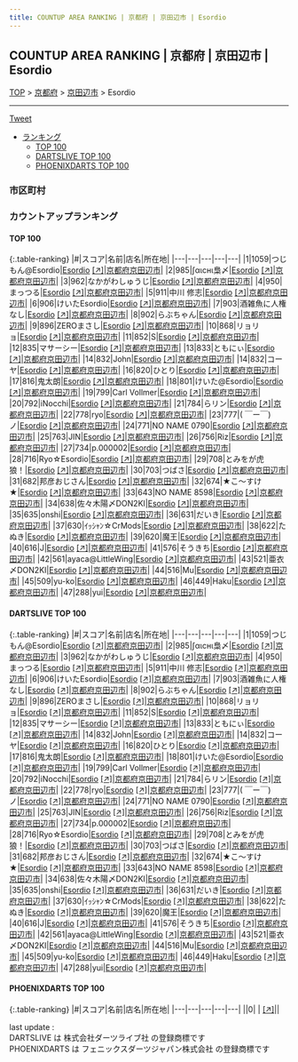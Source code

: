 ```yaml
---
title: COUNTUP AREA RANKING | 京都府 | 京田辺市 | Esordio
---
```

## COUNTUP AREA RANKING | 京都府 | 京田辺市 | Esordio

[TOP](/darts/rank/) > [京都府](/darts/rank/京都府/) > [京田辺市](/darts/rank/京都府/京田辺市/) > Esordio

___

<a href="https://twitter.com/share?ref_src=twsrc%5Etfw" data-text="COUNTUP AREA RANKING | 京都府京田辺市Esordio" class="twitter-share-button" data-hashtags="DARTSLIVE,PHOENIXDARTS,darts,ダーツ" data-show-count="false">Tweet</a>

* [ランキング](#カウントアップランキング)
    * [TOP 100](#top-100)
    * [DARTSLIVE TOP 100](#dartslive-top-100)
    * [PHOENIXDARTS TOP 100](#phoenixdarts-top-100)

### 市区町村

<ul>

</ul>

### カウントアップランキング

#### TOP 100



{:.table-ranking}
|#|スコア|名前|店名|所在地|
|---|---|---|---|---|
|1|1059|<span class="rank-name-dl">つじもん@Esordio</span>|<a href="/darts/rank/shops/22d87ec6c621e9690d9b047a20a7ba1e.html">Esordio</a> <a href="https://search.dartslive.com/jp/shop/22d87ec6c621e9690d9b047a20a7ba1e">[↗]</a>|<a href="/darts/rank/京都府/京田辺市">京都府京田辺市</a>|
|2|985|<span class="rank-name-dl">∫αιснι梟〆</span>|<a href="/darts/rank/shops/22d87ec6c621e9690d9b047a20a7ba1e.html">Esordio</a> <a href="https://search.dartslive.com/jp/shop/22d87ec6c621e9690d9b047a20a7ba1e">[↗]</a>|<a href="/darts/rank/京都府/京田辺市">京都府京田辺市</a>|
|3|962|<span class="rank-name-dl">なかがわしゅうじ</span>|<a href="/darts/rank/shops/22d87ec6c621e9690d9b047a20a7ba1e.html">Esordio</a> <a href="https://search.dartslive.com/jp/shop/22d87ec6c621e9690d9b047a20a7ba1e">[↗]</a>|<a href="/darts/rank/京都府/京田辺市">京都府京田辺市</a>|
|4|950|<span class="rank-name-dl">まっつる</span>|<a href="/darts/rank/shops/22d87ec6c621e9690d9b047a20a7ba1e.html">Esordio</a> <a href="https://search.dartslive.com/jp/shop/22d87ec6c621e9690d9b047a20a7ba1e">[↗]</a>|<a href="/darts/rank/京都府/京田辺市">京都府京田辺市</a>|
|5|911|<span class="rank-name-dl">中川 修志</span>|<a href="/darts/rank/shops/22d87ec6c621e9690d9b047a20a7ba1e.html">Esordio</a> <a href="https://search.dartslive.com/jp/shop/22d87ec6c621e9690d9b047a20a7ba1e">[↗]</a>|<a href="/darts/rank/京都府/京田辺市">京都府京田辺市</a>|
|6|906|<span class="rank-name-dl">けいたEsordio</span>|<a href="/darts/rank/shops/22d87ec6c621e9690d9b047a20a7ba1e.html">Esordio</a> <a href="https://search.dartslive.com/jp/shop/22d87ec6c621e9690d9b047a20a7ba1e">[↗]</a>|<a href="/darts/rank/京都府/京田辺市">京都府京田辺市</a>|
|7|903|<span class="rank-name-dl">酒雑魚に人権なし</span>|<a href="/darts/rank/shops/22d87ec6c621e9690d9b047a20a7ba1e.html">Esordio</a> <a href="https://search.dartslive.com/jp/shop/22d87ec6c621e9690d9b047a20a7ba1e">[↗]</a>|<a href="/darts/rank/京都府/京田辺市">京都府京田辺市</a>|
|8|902|<span class="rank-name-dl">らぶちゃん</span>|<a href="/darts/rank/shops/22d87ec6c621e9690d9b047a20a7ba1e.html">Esordio</a> <a href="https://search.dartslive.com/jp/shop/22d87ec6c621e9690d9b047a20a7ba1e">[↗]</a>|<a href="/darts/rank/京都府/京田辺市">京都府京田辺市</a>|
|9|896|<span class="rank-name-dl">ZEROまさし</span>|<a href="/darts/rank/shops/22d87ec6c621e9690d9b047a20a7ba1e.html">Esordio</a> <a href="https://search.dartslive.com/jp/shop/22d87ec6c621e9690d9b047a20a7ba1e">[↗]</a>|<a href="/darts/rank/京都府/京田辺市">京都府京田辺市</a>|
|10|868|<span class="rank-name-dl">リョリョ</span>|<a href="/darts/rank/shops/22d87ec6c621e9690d9b047a20a7ba1e.html">Esordio</a> <a href="https://search.dartslive.com/jp/shop/22d87ec6c621e9690d9b047a20a7ba1e">[↗]</a>|<a href="/darts/rank/京都府/京田辺市">京都府京田辺市</a>|
|11|852|<span class="rank-name-dl">S</span>|<a href="/darts/rank/shops/22d87ec6c621e9690d9b047a20a7ba1e.html">Esordio</a> <a href="https://search.dartslive.com/jp/shop/22d87ec6c621e9690d9b047a20a7ba1e">[↗]</a>|<a href="/darts/rank/京都府/京田辺市">京都府京田辺市</a>|
|12|835|<span class="rank-name-dl">マサーシー</span>|<a href="/darts/rank/shops/22d87ec6c621e9690d9b047a20a7ba1e.html">Esordio</a> <a href="https://search.dartslive.com/jp/shop/22d87ec6c621e9690d9b047a20a7ba1e">[↗]</a>|<a href="/darts/rank/京都府/京田辺市">京都府京田辺市</a>|
|13|833|<span class="rank-name-dl">ともにぃ</span>|<a href="/darts/rank/shops/22d87ec6c621e9690d9b047a20a7ba1e.html">Esordio</a> <a href="https://search.dartslive.com/jp/shop/22d87ec6c621e9690d9b047a20a7ba1e">[↗]</a>|<a href="/darts/rank/京都府/京田辺市">京都府京田辺市</a>|
|14|832|<span class="rank-name-dl">John</span>|<a href="/darts/rank/shops/22d87ec6c621e9690d9b047a20a7ba1e.html">Esordio</a> <a href="https://search.dartslive.com/jp/shop/22d87ec6c621e9690d9b047a20a7ba1e">[↗]</a>|<a href="/darts/rank/京都府/京田辺市">京都府京田辺市</a>|
|14|832|<span class="rank-name-dl">コーヤ</span>|<a href="/darts/rank/shops/22d87ec6c621e9690d9b047a20a7ba1e.html">Esordio</a> <a href="https://search.dartslive.com/jp/shop/22d87ec6c621e9690d9b047a20a7ba1e">[↗]</a>|<a href="/darts/rank/京都府/京田辺市">京都府京田辺市</a>|
|16|820|<span class="rank-name-dl">ひとり</span>|<a href="/darts/rank/shops/22d87ec6c621e9690d9b047a20a7ba1e.html">Esordio</a> <a href="https://search.dartslive.com/jp/shop/22d87ec6c621e9690d9b047a20a7ba1e">[↗]</a>|<a href="/darts/rank/京都府/京田辺市">京都府京田辺市</a>|
|17|816|<span class="rank-name-dl">鬼太朗</span>|<a href="/darts/rank/shops/22d87ec6c621e9690d9b047a20a7ba1e.html">Esordio</a> <a href="https://search.dartslive.com/jp/shop/22d87ec6c621e9690d9b047a20a7ba1e">[↗]</a>|<a href="/darts/rank/京都府/京田辺市">京都府京田辺市</a>|
|18|801|<span class="rank-name-dl">けいた@Esordio</span>|<a href="/darts/rank/shops/22d87ec6c621e9690d9b047a20a7ba1e.html">Esordio</a> <a href="https://search.dartslive.com/jp/shop/22d87ec6c621e9690d9b047a20a7ba1e">[↗]</a>|<a href="/darts/rank/京都府/京田辺市">京都府京田辺市</a>|
|19|799|<span class="rank-name-dl">Carl Vollmer</span>|<a href="/darts/rank/shops/22d87ec6c621e9690d9b047a20a7ba1e.html">Esordio</a> <a href="https://search.dartslive.com/jp/shop/22d87ec6c621e9690d9b047a20a7ba1e">[↗]</a>|<a href="/darts/rank/京都府/京田辺市">京都府京田辺市</a>|
|20|792|<span class="rank-name-dl">iNocchi</span>|<a href="/darts/rank/shops/22d87ec6c621e9690d9b047a20a7ba1e.html">Esordio</a> <a href="https://search.dartslive.com/jp/shop/22d87ec6c621e9690d9b047a20a7ba1e">[↗]</a>|<a href="/darts/rank/京都府/京田辺市">京都府京田辺市</a>|
|21|784|<span class="rank-name-dl">らリン</span>|<a href="/darts/rank/shops/22d87ec6c621e9690d9b047a20a7ba1e.html">Esordio</a> <a href="https://search.dartslive.com/jp/shop/22d87ec6c621e9690d9b047a20a7ba1e">[↗]</a>|<a href="/darts/rank/京都府/京田辺市">京都府京田辺市</a>|
|22|778|<span class="rank-name-dl">ryo</span>|<a href="/darts/rank/shops/22d87ec6c621e9690d9b047a20a7ba1e.html">Esordio</a> <a href="https://search.dartslive.com/jp/shop/22d87ec6c621e9690d9b047a20a7ba1e">[↗]</a>|<a href="/darts/rank/京都府/京田辺市">京都府京田辺市</a>|
|23|777|<span class="rank-name-dl">( ￣ー￣)ノ</span>|<a href="/darts/rank/shops/22d87ec6c621e9690d9b047a20a7ba1e.html">Esordio</a> <a href="https://search.dartslive.com/jp/shop/22d87ec6c621e9690d9b047a20a7ba1e">[↗]</a>|<a href="/darts/rank/京都府/京田辺市">京都府京田辺市</a>|
|24|771|<span class="rank-name-dl">NO NAME 0790</span>|<a href="/darts/rank/shops/22d87ec6c621e9690d9b047a20a7ba1e.html">Esordio</a> <a href="https://search.dartslive.com/jp/shop/22d87ec6c621e9690d9b047a20a7ba1e">[↗]</a>|<a href="/darts/rank/京都府/京田辺市">京都府京田辺市</a>|
|25|763|<span class="rank-name-dl">JIN</span>|<a href="/darts/rank/shops/22d87ec6c621e9690d9b047a20a7ba1e.html">Esordio</a> <a href="https://search.dartslive.com/jp/shop/22d87ec6c621e9690d9b047a20a7ba1e">[↗]</a>|<a href="/darts/rank/京都府/京田辺市">京都府京田辺市</a>|
|26|756|<span class="rank-name-dl">Riz</span>|<a href="/darts/rank/shops/22d87ec6c621e9690d9b047a20a7ba1e.html">Esordio</a> <a href="https://search.dartslive.com/jp/shop/22d87ec6c621e9690d9b047a20a7ba1e">[↗]</a>|<a href="/darts/rank/京都府/京田辺市">京都府京田辺市</a>|
|27|734|<span class="rank-name-dl">p.000002</span>|<a href="/darts/rank/shops/22d87ec6c621e9690d9b047a20a7ba1e.html">Esordio</a> <a href="https://search.dartslive.com/jp/shop/22d87ec6c621e9690d9b047a20a7ba1e">[↗]</a>|<a href="/darts/rank/京都府/京田辺市">京都府京田辺市</a>|
|28|716|<span class="rank-name-dl">Ryo☆Esordio</span>|<a href="/darts/rank/shops/22d87ec6c621e9690d9b047a20a7ba1e.html">Esordio</a> <a href="https://search.dartslive.com/jp/shop/22d87ec6c621e9690d9b047a20a7ba1e">[↗]</a>|<a href="/darts/rank/京都府/京田辺市">京都府京田辺市</a>|
|29|708|<span class="rank-name-dl">とみをが虎狼！</span>|<a href="/darts/rank/shops/22d87ec6c621e9690d9b047a20a7ba1e.html">Esordio</a> <a href="https://search.dartslive.com/jp/shop/22d87ec6c621e9690d9b047a20a7ba1e">[↗]</a>|<a href="/darts/rank/京都府/京田辺市">京都府京田辺市</a>|
|30|703|<span class="rank-name-dl">つばさ</span>|<a href="/darts/rank/shops/22d87ec6c621e9690d9b047a20a7ba1e.html">Esordio</a> <a href="https://search.dartslive.com/jp/shop/22d87ec6c621e9690d9b047a20a7ba1e">[↗]</a>|<a href="/darts/rank/京都府/京田辺市">京都府京田辺市</a>|
|31|682|<span class="rank-name-dl">邦彦おじさん</span>|<a href="/darts/rank/shops/22d87ec6c621e9690d9b047a20a7ba1e.html">Esordio</a> <a href="https://search.dartslive.com/jp/shop/22d87ec6c621e9690d9b047a20a7ba1e">[↗]</a>|<a href="/darts/rank/京都府/京田辺市">京都府京田辺市</a>|
|32|674|<span class="rank-name-dl">★こ～すけ★</span>|<a href="/darts/rank/shops/22d87ec6c621e9690d9b047a20a7ba1e.html">Esordio</a> <a href="https://search.dartslive.com/jp/shop/22d87ec6c621e9690d9b047a20a7ba1e">[↗]</a>|<a href="/darts/rank/京都府/京田辺市">京都府京田辺市</a>|
|33|643|<span class="rank-name-dl">NO NAME 8598</span>|<a href="/darts/rank/shops/22d87ec6c621e9690d9b047a20a7ba1e.html">Esordio</a> <a href="https://search.dartslive.com/jp/shop/22d87ec6c621e9690d9b047a20a7ba1e">[↗]</a>|<a href="/darts/rank/京都府/京田辺市">京都府京田辺市</a>|
|34|638|<span class="rank-name-dl">佐々木陽〆DON2KI</span>|<a href="/darts/rank/shops/22d87ec6c621e9690d9b047a20a7ba1e.html">Esordio</a> <a href="https://search.dartslive.com/jp/shop/22d87ec6c621e9690d9b047a20a7ba1e">[↗]</a>|<a href="/darts/rank/京都府/京田辺市">京都府京田辺市</a>|
|35|635|<span class="rank-name-dl">onshi</span>|<a href="/darts/rank/shops/22d87ec6c621e9690d9b047a20a7ba1e.html">Esordio</a> <a href="https://search.dartslive.com/jp/shop/22d87ec6c621e9690d9b047a20a7ba1e">[↗]</a>|<a href="/darts/rank/京都府/京田辺市">京都府京田辺市</a>|
|36|631|<span class="rank-name-dl">だいき</span>|<a href="/darts/rank/shops/22d87ec6c621e9690d9b047a20a7ba1e.html">Esordio</a> <a href="https://search.dartslive.com/jp/shop/22d87ec6c621e9690d9b047a20a7ba1e">[↗]</a>|<a href="/darts/rank/京都府/京田辺市">京都府京田辺市</a>|
|37|630|<span class="rank-name-dl">ｲｯｼｬﾝ☆CrMods</span>|<a href="/darts/rank/shops/22d87ec6c621e9690d9b047a20a7ba1e.html">Esordio</a> <a href="https://search.dartslive.com/jp/shop/22d87ec6c621e9690d9b047a20a7ba1e">[↗]</a>|<a href="/darts/rank/京都府/京田辺市">京都府京田辺市</a>|
|38|622|<span class="rank-name-dl">たぬき</span>|<a href="/darts/rank/shops/22d87ec6c621e9690d9b047a20a7ba1e.html">Esordio</a> <a href="https://search.dartslive.com/jp/shop/22d87ec6c621e9690d9b047a20a7ba1e">[↗]</a>|<a href="/darts/rank/京都府/京田辺市">京都府京田辺市</a>|
|39|620|<span class="rank-name-dl">魔王</span>|<a href="/darts/rank/shops/22d87ec6c621e9690d9b047a20a7ba1e.html">Esordio</a> <a href="https://search.dartslive.com/jp/shop/22d87ec6c621e9690d9b047a20a7ba1e">[↗]</a>|<a href="/darts/rank/京都府/京田辺市">京都府京田辺市</a>|
|40|616|<span class="rank-name-dl">J</span>|<a href="/darts/rank/shops/22d87ec6c621e9690d9b047a20a7ba1e.html">Esordio</a> <a href="https://search.dartslive.com/jp/shop/22d87ec6c621e9690d9b047a20a7ba1e">[↗]</a>|<a href="/darts/rank/京都府/京田辺市">京都府京田辺市</a>|
|41|576|<span class="rank-name-dl">そうきち</span>|<a href="/darts/rank/shops/22d87ec6c621e9690d9b047a20a7ba1e.html">Esordio</a> <a href="https://search.dartslive.com/jp/shop/22d87ec6c621e9690d9b047a20a7ba1e">[↗]</a>|<a href="/darts/rank/京都府/京田辺市">京都府京田辺市</a>|
|42|561|<span class="rank-name-dl">ayaca@LittleWing</span>|<a href="/darts/rank/shops/22d87ec6c621e9690d9b047a20a7ba1e.html">Esordio</a> <a href="https://search.dartslive.com/jp/shop/22d87ec6c621e9690d9b047a20a7ba1e">[↗]</a>|<a href="/darts/rank/京都府/京田辺市">京都府京田辺市</a>|
|43|521|<span class="rank-name-dl">亜衣〆DON2KI</span>|<a href="/darts/rank/shops/22d87ec6c621e9690d9b047a20a7ba1e.html">Esordio</a> <a href="https://search.dartslive.com/jp/shop/22d87ec6c621e9690d9b047a20a7ba1e">[↗]</a>|<a href="/darts/rank/京都府/京田辺市">京都府京田辺市</a>|
|44|516|<span class="rank-name-dl">Mu</span>|<a href="/darts/rank/shops/22d87ec6c621e9690d9b047a20a7ba1e.html">Esordio</a> <a href="https://search.dartslive.com/jp/shop/22d87ec6c621e9690d9b047a20a7ba1e">[↗]</a>|<a href="/darts/rank/京都府/京田辺市">京都府京田辺市</a>|
|45|509|<span class="rank-name-dl">yu-ko</span>|<a href="/darts/rank/shops/22d87ec6c621e9690d9b047a20a7ba1e.html">Esordio</a> <a href="https://search.dartslive.com/jp/shop/22d87ec6c621e9690d9b047a20a7ba1e">[↗]</a>|<a href="/darts/rank/京都府/京田辺市">京都府京田辺市</a>|
|46|449|<span class="rank-name-dl">Haku</span>|<a href="/darts/rank/shops/22d87ec6c621e9690d9b047a20a7ba1e.html">Esordio</a> <a href="https://search.dartslive.com/jp/shop/22d87ec6c621e9690d9b047a20a7ba1e">[↗]</a>|<a href="/darts/rank/京都府/京田辺市">京都府京田辺市</a>|
|47|288|<span class="rank-name-dl">yui</span>|<a href="/darts/rank/shops/22d87ec6c621e9690d9b047a20a7ba1e.html">Esordio</a> <a href="https://search.dartslive.com/jp/shop/22d87ec6c621e9690d9b047a20a7ba1e">[↗]</a>|<a href="/darts/rank/京都府/京田辺市">京都府京田辺市</a>|


#### DARTSLIVE TOP 100



{:.table-ranking}
|#|スコア|名前|店名|所在地|
|---|---|---|---|---|
|1|1059|<span class="rank-name-dl">つじもん@Esordio</span>|<a href="/darts/rank/shops/22d87ec6c621e9690d9b047a20a7ba1e.html">Esordio</a> <a href="https://search.dartslive.com/jp/shop/22d87ec6c621e9690d9b047a20a7ba1e">[↗]</a>|<a href="/darts/rank/京都府/京田辺市">京都府京田辺市</a>|
|2|985|<span class="rank-name-dl">∫αιснι梟〆</span>|<a href="/darts/rank/shops/22d87ec6c621e9690d9b047a20a7ba1e.html">Esordio</a> <a href="https://search.dartslive.com/jp/shop/22d87ec6c621e9690d9b047a20a7ba1e">[↗]</a>|<a href="/darts/rank/京都府/京田辺市">京都府京田辺市</a>|
|3|962|<span class="rank-name-dl">なかがわしゅうじ</span>|<a href="/darts/rank/shops/22d87ec6c621e9690d9b047a20a7ba1e.html">Esordio</a> <a href="https://search.dartslive.com/jp/shop/22d87ec6c621e9690d9b047a20a7ba1e">[↗]</a>|<a href="/darts/rank/京都府/京田辺市">京都府京田辺市</a>|
|4|950|<span class="rank-name-dl">まっつる</span>|<a href="/darts/rank/shops/22d87ec6c621e9690d9b047a20a7ba1e.html">Esordio</a> <a href="https://search.dartslive.com/jp/shop/22d87ec6c621e9690d9b047a20a7ba1e">[↗]</a>|<a href="/darts/rank/京都府/京田辺市">京都府京田辺市</a>|
|5|911|<span class="rank-name-dl">中川 修志</span>|<a href="/darts/rank/shops/22d87ec6c621e9690d9b047a20a7ba1e.html">Esordio</a> <a href="https://search.dartslive.com/jp/shop/22d87ec6c621e9690d9b047a20a7ba1e">[↗]</a>|<a href="/darts/rank/京都府/京田辺市">京都府京田辺市</a>|
|6|906|<span class="rank-name-dl">けいたEsordio</span>|<a href="/darts/rank/shops/22d87ec6c621e9690d9b047a20a7ba1e.html">Esordio</a> <a href="https://search.dartslive.com/jp/shop/22d87ec6c621e9690d9b047a20a7ba1e">[↗]</a>|<a href="/darts/rank/京都府/京田辺市">京都府京田辺市</a>|
|7|903|<span class="rank-name-dl">酒雑魚に人権なし</span>|<a href="/darts/rank/shops/22d87ec6c621e9690d9b047a20a7ba1e.html">Esordio</a> <a href="https://search.dartslive.com/jp/shop/22d87ec6c621e9690d9b047a20a7ba1e">[↗]</a>|<a href="/darts/rank/京都府/京田辺市">京都府京田辺市</a>|
|8|902|<span class="rank-name-dl">らぶちゃん</span>|<a href="/darts/rank/shops/22d87ec6c621e9690d9b047a20a7ba1e.html">Esordio</a> <a href="https://search.dartslive.com/jp/shop/22d87ec6c621e9690d9b047a20a7ba1e">[↗]</a>|<a href="/darts/rank/京都府/京田辺市">京都府京田辺市</a>|
|9|896|<span class="rank-name-dl">ZEROまさし</span>|<a href="/darts/rank/shops/22d87ec6c621e9690d9b047a20a7ba1e.html">Esordio</a> <a href="https://search.dartslive.com/jp/shop/22d87ec6c621e9690d9b047a20a7ba1e">[↗]</a>|<a href="/darts/rank/京都府/京田辺市">京都府京田辺市</a>|
|10|868|<span class="rank-name-dl">リョリョ</span>|<a href="/darts/rank/shops/22d87ec6c621e9690d9b047a20a7ba1e.html">Esordio</a> <a href="https://search.dartslive.com/jp/shop/22d87ec6c621e9690d9b047a20a7ba1e">[↗]</a>|<a href="/darts/rank/京都府/京田辺市">京都府京田辺市</a>|
|11|852|<span class="rank-name-dl">S</span>|<a href="/darts/rank/shops/22d87ec6c621e9690d9b047a20a7ba1e.html">Esordio</a> <a href="https://search.dartslive.com/jp/shop/22d87ec6c621e9690d9b047a20a7ba1e">[↗]</a>|<a href="/darts/rank/京都府/京田辺市">京都府京田辺市</a>|
|12|835|<span class="rank-name-dl">マサーシー</span>|<a href="/darts/rank/shops/22d87ec6c621e9690d9b047a20a7ba1e.html">Esordio</a> <a href="https://search.dartslive.com/jp/shop/22d87ec6c621e9690d9b047a20a7ba1e">[↗]</a>|<a href="/darts/rank/京都府/京田辺市">京都府京田辺市</a>|
|13|833|<span class="rank-name-dl">ともにぃ</span>|<a href="/darts/rank/shops/22d87ec6c621e9690d9b047a20a7ba1e.html">Esordio</a> <a href="https://search.dartslive.com/jp/shop/22d87ec6c621e9690d9b047a20a7ba1e">[↗]</a>|<a href="/darts/rank/京都府/京田辺市">京都府京田辺市</a>|
|14|832|<span class="rank-name-dl">John</span>|<a href="/darts/rank/shops/22d87ec6c621e9690d9b047a20a7ba1e.html">Esordio</a> <a href="https://search.dartslive.com/jp/shop/22d87ec6c621e9690d9b047a20a7ba1e">[↗]</a>|<a href="/darts/rank/京都府/京田辺市">京都府京田辺市</a>|
|14|832|<span class="rank-name-dl">コーヤ</span>|<a href="/darts/rank/shops/22d87ec6c621e9690d9b047a20a7ba1e.html">Esordio</a> <a href="https://search.dartslive.com/jp/shop/22d87ec6c621e9690d9b047a20a7ba1e">[↗]</a>|<a href="/darts/rank/京都府/京田辺市">京都府京田辺市</a>|
|16|820|<span class="rank-name-dl">ひとり</span>|<a href="/darts/rank/shops/22d87ec6c621e9690d9b047a20a7ba1e.html">Esordio</a> <a href="https://search.dartslive.com/jp/shop/22d87ec6c621e9690d9b047a20a7ba1e">[↗]</a>|<a href="/darts/rank/京都府/京田辺市">京都府京田辺市</a>|
|17|816|<span class="rank-name-dl">鬼太朗</span>|<a href="/darts/rank/shops/22d87ec6c621e9690d9b047a20a7ba1e.html">Esordio</a> <a href="https://search.dartslive.com/jp/shop/22d87ec6c621e9690d9b047a20a7ba1e">[↗]</a>|<a href="/darts/rank/京都府/京田辺市">京都府京田辺市</a>|
|18|801|<span class="rank-name-dl">けいた@Esordio</span>|<a href="/darts/rank/shops/22d87ec6c621e9690d9b047a20a7ba1e.html">Esordio</a> <a href="https://search.dartslive.com/jp/shop/22d87ec6c621e9690d9b047a20a7ba1e">[↗]</a>|<a href="/darts/rank/京都府/京田辺市">京都府京田辺市</a>|
|19|799|<span class="rank-name-dl">Carl Vollmer</span>|<a href="/darts/rank/shops/22d87ec6c621e9690d9b047a20a7ba1e.html">Esordio</a> <a href="https://search.dartslive.com/jp/shop/22d87ec6c621e9690d9b047a20a7ba1e">[↗]</a>|<a href="/darts/rank/京都府/京田辺市">京都府京田辺市</a>|
|20|792|<span class="rank-name-dl">iNocchi</span>|<a href="/darts/rank/shops/22d87ec6c621e9690d9b047a20a7ba1e.html">Esordio</a> <a href="https://search.dartslive.com/jp/shop/22d87ec6c621e9690d9b047a20a7ba1e">[↗]</a>|<a href="/darts/rank/京都府/京田辺市">京都府京田辺市</a>|
|21|784|<span class="rank-name-dl">らリン</span>|<a href="/darts/rank/shops/22d87ec6c621e9690d9b047a20a7ba1e.html">Esordio</a> <a href="https://search.dartslive.com/jp/shop/22d87ec6c621e9690d9b047a20a7ba1e">[↗]</a>|<a href="/darts/rank/京都府/京田辺市">京都府京田辺市</a>|
|22|778|<span class="rank-name-dl">ryo</span>|<a href="/darts/rank/shops/22d87ec6c621e9690d9b047a20a7ba1e.html">Esordio</a> <a href="https://search.dartslive.com/jp/shop/22d87ec6c621e9690d9b047a20a7ba1e">[↗]</a>|<a href="/darts/rank/京都府/京田辺市">京都府京田辺市</a>|
|23|777|<span class="rank-name-dl">( ￣ー￣)ノ</span>|<a href="/darts/rank/shops/22d87ec6c621e9690d9b047a20a7ba1e.html">Esordio</a> <a href="https://search.dartslive.com/jp/shop/22d87ec6c621e9690d9b047a20a7ba1e">[↗]</a>|<a href="/darts/rank/京都府/京田辺市">京都府京田辺市</a>|
|24|771|<span class="rank-name-dl">NO NAME 0790</span>|<a href="/darts/rank/shops/22d87ec6c621e9690d9b047a20a7ba1e.html">Esordio</a> <a href="https://search.dartslive.com/jp/shop/22d87ec6c621e9690d9b047a20a7ba1e">[↗]</a>|<a href="/darts/rank/京都府/京田辺市">京都府京田辺市</a>|
|25|763|<span class="rank-name-dl">JIN</span>|<a href="/darts/rank/shops/22d87ec6c621e9690d9b047a20a7ba1e.html">Esordio</a> <a href="https://search.dartslive.com/jp/shop/22d87ec6c621e9690d9b047a20a7ba1e">[↗]</a>|<a href="/darts/rank/京都府/京田辺市">京都府京田辺市</a>|
|26|756|<span class="rank-name-dl">Riz</span>|<a href="/darts/rank/shops/22d87ec6c621e9690d9b047a20a7ba1e.html">Esordio</a> <a href="https://search.dartslive.com/jp/shop/22d87ec6c621e9690d9b047a20a7ba1e">[↗]</a>|<a href="/darts/rank/京都府/京田辺市">京都府京田辺市</a>|
|27|734|<span class="rank-name-dl">p.000002</span>|<a href="/darts/rank/shops/22d87ec6c621e9690d9b047a20a7ba1e.html">Esordio</a> <a href="https://search.dartslive.com/jp/shop/22d87ec6c621e9690d9b047a20a7ba1e">[↗]</a>|<a href="/darts/rank/京都府/京田辺市">京都府京田辺市</a>|
|28|716|<span class="rank-name-dl">Ryo☆Esordio</span>|<a href="/darts/rank/shops/22d87ec6c621e9690d9b047a20a7ba1e.html">Esordio</a> <a href="https://search.dartslive.com/jp/shop/22d87ec6c621e9690d9b047a20a7ba1e">[↗]</a>|<a href="/darts/rank/京都府/京田辺市">京都府京田辺市</a>|
|29|708|<span class="rank-name-dl">とみをが虎狼！</span>|<a href="/darts/rank/shops/22d87ec6c621e9690d9b047a20a7ba1e.html">Esordio</a> <a href="https://search.dartslive.com/jp/shop/22d87ec6c621e9690d9b047a20a7ba1e">[↗]</a>|<a href="/darts/rank/京都府/京田辺市">京都府京田辺市</a>|
|30|703|<span class="rank-name-dl">つばさ</span>|<a href="/darts/rank/shops/22d87ec6c621e9690d9b047a20a7ba1e.html">Esordio</a> <a href="https://search.dartslive.com/jp/shop/22d87ec6c621e9690d9b047a20a7ba1e">[↗]</a>|<a href="/darts/rank/京都府/京田辺市">京都府京田辺市</a>|
|31|682|<span class="rank-name-dl">邦彦おじさん</span>|<a href="/darts/rank/shops/22d87ec6c621e9690d9b047a20a7ba1e.html">Esordio</a> <a href="https://search.dartslive.com/jp/shop/22d87ec6c621e9690d9b047a20a7ba1e">[↗]</a>|<a href="/darts/rank/京都府/京田辺市">京都府京田辺市</a>|
|32|674|<span class="rank-name-dl">★こ～すけ★</span>|<a href="/darts/rank/shops/22d87ec6c621e9690d9b047a20a7ba1e.html">Esordio</a> <a href="https://search.dartslive.com/jp/shop/22d87ec6c621e9690d9b047a20a7ba1e">[↗]</a>|<a href="/darts/rank/京都府/京田辺市">京都府京田辺市</a>|
|33|643|<span class="rank-name-dl">NO NAME 8598</span>|<a href="/darts/rank/shops/22d87ec6c621e9690d9b047a20a7ba1e.html">Esordio</a> <a href="https://search.dartslive.com/jp/shop/22d87ec6c621e9690d9b047a20a7ba1e">[↗]</a>|<a href="/darts/rank/京都府/京田辺市">京都府京田辺市</a>|
|34|638|<span class="rank-name-dl">佐々木陽〆DON2KI</span>|<a href="/darts/rank/shops/22d87ec6c621e9690d9b047a20a7ba1e.html">Esordio</a> <a href="https://search.dartslive.com/jp/shop/22d87ec6c621e9690d9b047a20a7ba1e">[↗]</a>|<a href="/darts/rank/京都府/京田辺市">京都府京田辺市</a>|
|35|635|<span class="rank-name-dl">onshi</span>|<a href="/darts/rank/shops/22d87ec6c621e9690d9b047a20a7ba1e.html">Esordio</a> <a href="https://search.dartslive.com/jp/shop/22d87ec6c621e9690d9b047a20a7ba1e">[↗]</a>|<a href="/darts/rank/京都府/京田辺市">京都府京田辺市</a>|
|36|631|<span class="rank-name-dl">だいき</span>|<a href="/darts/rank/shops/22d87ec6c621e9690d9b047a20a7ba1e.html">Esordio</a> <a href="https://search.dartslive.com/jp/shop/22d87ec6c621e9690d9b047a20a7ba1e">[↗]</a>|<a href="/darts/rank/京都府/京田辺市">京都府京田辺市</a>|
|37|630|<span class="rank-name-dl">ｲｯｼｬﾝ☆CrMods</span>|<a href="/darts/rank/shops/22d87ec6c621e9690d9b047a20a7ba1e.html">Esordio</a> <a href="https://search.dartslive.com/jp/shop/22d87ec6c621e9690d9b047a20a7ba1e">[↗]</a>|<a href="/darts/rank/京都府/京田辺市">京都府京田辺市</a>|
|38|622|<span class="rank-name-dl">たぬき</span>|<a href="/darts/rank/shops/22d87ec6c621e9690d9b047a20a7ba1e.html">Esordio</a> <a href="https://search.dartslive.com/jp/shop/22d87ec6c621e9690d9b047a20a7ba1e">[↗]</a>|<a href="/darts/rank/京都府/京田辺市">京都府京田辺市</a>|
|39|620|<span class="rank-name-dl">魔王</span>|<a href="/darts/rank/shops/22d87ec6c621e9690d9b047a20a7ba1e.html">Esordio</a> <a href="https://search.dartslive.com/jp/shop/22d87ec6c621e9690d9b047a20a7ba1e">[↗]</a>|<a href="/darts/rank/京都府/京田辺市">京都府京田辺市</a>|
|40|616|<span class="rank-name-dl">J</span>|<a href="/darts/rank/shops/22d87ec6c621e9690d9b047a20a7ba1e.html">Esordio</a> <a href="https://search.dartslive.com/jp/shop/22d87ec6c621e9690d9b047a20a7ba1e">[↗]</a>|<a href="/darts/rank/京都府/京田辺市">京都府京田辺市</a>|
|41|576|<span class="rank-name-dl">そうきち</span>|<a href="/darts/rank/shops/22d87ec6c621e9690d9b047a20a7ba1e.html">Esordio</a> <a href="https://search.dartslive.com/jp/shop/22d87ec6c621e9690d9b047a20a7ba1e">[↗]</a>|<a href="/darts/rank/京都府/京田辺市">京都府京田辺市</a>|
|42|561|<span class="rank-name-dl">ayaca@LittleWing</span>|<a href="/darts/rank/shops/22d87ec6c621e9690d9b047a20a7ba1e.html">Esordio</a> <a href="https://search.dartslive.com/jp/shop/22d87ec6c621e9690d9b047a20a7ba1e">[↗]</a>|<a href="/darts/rank/京都府/京田辺市">京都府京田辺市</a>|
|43|521|<span class="rank-name-dl">亜衣〆DON2KI</span>|<a href="/darts/rank/shops/22d87ec6c621e9690d9b047a20a7ba1e.html">Esordio</a> <a href="https://search.dartslive.com/jp/shop/22d87ec6c621e9690d9b047a20a7ba1e">[↗]</a>|<a href="/darts/rank/京都府/京田辺市">京都府京田辺市</a>|
|44|516|<span class="rank-name-dl">Mu</span>|<a href="/darts/rank/shops/22d87ec6c621e9690d9b047a20a7ba1e.html">Esordio</a> <a href="https://search.dartslive.com/jp/shop/22d87ec6c621e9690d9b047a20a7ba1e">[↗]</a>|<a href="/darts/rank/京都府/京田辺市">京都府京田辺市</a>|
|45|509|<span class="rank-name-dl">yu-ko</span>|<a href="/darts/rank/shops/22d87ec6c621e9690d9b047a20a7ba1e.html">Esordio</a> <a href="https://search.dartslive.com/jp/shop/22d87ec6c621e9690d9b047a20a7ba1e">[↗]</a>|<a href="/darts/rank/京都府/京田辺市">京都府京田辺市</a>|
|46|449|<span class="rank-name-dl">Haku</span>|<a href="/darts/rank/shops/22d87ec6c621e9690d9b047a20a7ba1e.html">Esordio</a> <a href="https://search.dartslive.com/jp/shop/22d87ec6c621e9690d9b047a20a7ba1e">[↗]</a>|<a href="/darts/rank/京都府/京田辺市">京都府京田辺市</a>|
|47|288|<span class="rank-name-dl">yui</span>|<a href="/darts/rank/shops/22d87ec6c621e9690d9b047a20a7ba1e.html">Esordio</a> <a href="https://search.dartslive.com/jp/shop/22d87ec6c621e9690d9b047a20a7ba1e">[↗]</a>|<a href="/darts/rank/京都府/京田辺市">京都府京田辺市</a>|


#### PHOENIXDARTS TOP 100



{:.table-ranking}
|#|スコア|名前|店名|所在地|
|---|---|---|---|---|
||0|<span class="rank-name-dl"> </span>|<a href="/darts/rank/shops/.html"></a> <a href="">[↗]</a>|<a href="/darts/rank//"></a>|


<div class="footer border-top border-gray-light mt-5 pt-3 text-right text-gray">
    last update : <span style="font-weight: italic" id="foot_last_modified"></span><br />
    DARTSLIVE は 株式会社ダーツライブ社 の登録商標です<br />
    PHOENIXDARTS は フェニックスダーツジャパン株式会社 の登録商標です<br />
</div>

<script src="https://cdnjs.cloudflare.com/ajax/libs/jquery.tablesorter/2.31.3/js/jquery.tablesorter.min.js" integrity="sha512-qzgd5cYSZcosqpzpn7zF2ZId8f/8CHmFKZ8j7mU4OUXTNRd5g+ZHBPsgKEwoqxCtdQvExE5LprwwPAgoicguNg==" crossorigin="anonymous" referrerpolicy="no-referrer"></script>
<link rel="stylesheet" href="https://cdnjs.cloudflare.com/ajax/libs/jquery.tablesorter/2.31.3/css/theme.default.min.css" integrity="sha512-wghhOJkjQX0Lh3NSWvNKeZ0ZpNn+SPVXX1Qyc9OCaogADktxrBiBdKGDoqVUOyhStvMBmJQ8ZdMHiR3wuEq8+w==" crossorigin="anonymous" referrerpolicy="no-referrer" />
<script>
$(function() {
    $(".table-ranking").tablesorter({sortList:[[0, 0]]});
    $("#foot_last_modified").text(formatDate(new Date(document.lastModified), 'yyyy-MM-dd HH:mm:ss'));
});
</script>

<script async src="https://platform.twitter.com/widgets.js" charset="utf-8"></script>